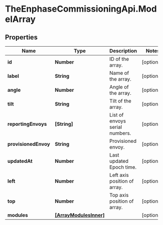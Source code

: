 # TheEnphaseCommissioningApi.ModelArray

## Properties

Name | Type | Description | Notes
------------ | ------------- | ------------- | -------------
**id** | **Number** | ID of the array. | [optional] 
**label** | **String** | Name of the array. | [optional] 
**angle** | **Number** | Angle of the array. | [optional] 
**tilt** | **String** | Tilt of the array. | [optional] 
**reportingEnvoys** | **[String]** | List of envoys serial numbers. | [optional] 
**provisionedEnvoy** | **String** | Provisioned envoy. | [optional] 
**updatedAt** | **Number** | Last updated Epoch time. | [optional] 
**left** | **Number** | Left axis position of array. | [optional] 
**top** | **Number** | Top axis position of array. | [optional] 
**modules** | [**[ArrayModulesInner]**](ArrayModulesInner.md) |  | [optional] 


